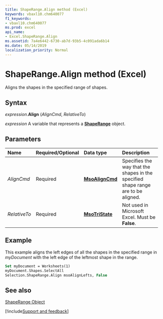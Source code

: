 ```yaml
---
title: ShapeRange.Align method (Excel)
keywords: vbaxl10.chm640077
f1_keywords:
- vbaxl10.chm640077
ms.prod: excel
api_name:
- Excel.ShapeRange.Align
ms.assetid: 7a4e6442-6730-ab7d-93b5-4c091ada6b14
ms.date: 05/14/2019
localization_priority: Normal
---
```



# ShapeRange.Align method (Excel)

Aligns the shapes in the specified range of shapes.


## Syntax

_expression_.**Align** (_AlignCmd_, _RelativeTo_)

_expression_ A variable that represents a **[ShapeRange](Excel.shaperange.md)** object.


## Parameters

|Name|Required/Optional|Data type|Description|
|:-----|:-----|:-----|:-----|
| _AlignCmd_|Required| **[MsoAlignCmd](Office.MsoAlignCmd.md)**|Specifies the way that the shapes in the specified shape range are to be aligned.|
| _RelativeTo_|Required| **[MsoTriState](Office.MsoTriState.md)**|Not used in Microsoft Excel. Must be **False**.|

## Example

This example aligns the left edges of all the shapes in the specified range in _myDocument_ with the left edge of the leftmost shape in the range.


```vb
Set myDocument = Worksheets(1) 
myDocument.Shapes.SelectAll 
Selection.ShapeRange.Align msoAlignLefts, False
```


## See also


[ShapeRange Object](Excel.ShapeRange.md)

[!include[Support and feedback](~/includes/feedback-boilerplate.md)]